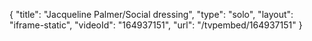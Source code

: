 {
    "title": "Jacqueline Palmer\/Social dressing",
    "type": "solo",
    "layout": "iframe-static",
    "videoId": "164937151",
    "url": "\/tvpembed\/164937151"
}